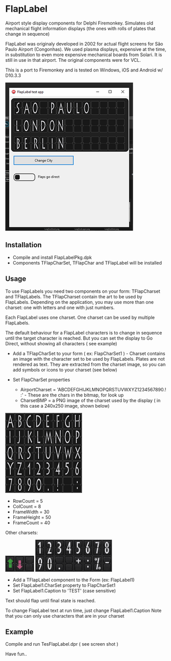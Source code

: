 # FlapLabel
Airport style display components for Delphi Firemonkey. 
Simulates old mechanical flight information displays
(the ones with rolls of plates that change in sequence) 

FlapLabel was originaly developed in 2002 for actual 
flight screens for São Paulo Airport (Congonhas). 
We used plasma displays, expensive at the time, 
in substitution to even more expensive 
mechanical boards from Solari.
It is still in use in that airport.
The original components were for VCL. 

This is a port to Firemonkey and is tested
on Windows, iOS and Android w/ D10.3.3

![screenshot](/Images/FlapLabelTestShot.png)

## Installation

* Compile and install FlapLabelPkg.dpk
* Components TFlapCharSet, TFlapChar and TFlapLabel will be installed

## Usage

To use FlapLabels you need two components on your form: TFlapCharset and TFlapLabels.
The TFlapCharset contain the art to be used by FlapLabels. 
Depending on the application, you may use more than one charset: one with letters and one with just numbers.

Each FlapLabel uses one charset. One charset can be used by 
multiple FlapLabels. 

The default behaviour for a FlapLabel characters is to change
in sequence until the target character is reached.
But you can set the display to Go Direct, without showing all characters ( see example)

* Add a TFlapCharSet to your form ( ex: FlapCharSet1 ) - Charset contains an image with the character set to be used by FlapLabels. Plates are not rendered as text. They are extracted from the charset image, so you can add
symbols or icons to your charset (see below)

* Set FlapCharSet properties
  * AirportCharset = 'ABCDEFGHIJKLMNOPQRSTUVWXYZ1234567890.! :'  - These are the chars in the bitmap, for look up
  * CharsetBMP = a PNG image of the charset used by the display ( in this case a 240x250 image, shown below)
 
![Letters and numbers charset](/Images/LettersNumbersCharset.png)
  
  * RowCount = 5
  * ColCount = 8
  * FrameWidth = 30
  * FrameHeight = 50
  * FrameCount = 40
 
Other charsets:

![sample charset](/Images/ArrowsCharset.png)
![Numbers charset](/Images/NumbersCharset.png)
 
* Add a TFlapLabel component to the Form (ex: FlapLabel1) 
* Set FlapLabel1.CharSet property to FlapCharSet1
* Set FlapLabel1.Caption to 'TEST'  (case sensitive)

Text should flap until final state is reached. 

To change FlapLabel text at run time, just change FlapLabel1.Caption
Note that you can only use characters that are in your charset

## Example
Compile and run TesFlapLabel.dpr ( see screen shot )

Have fun..

